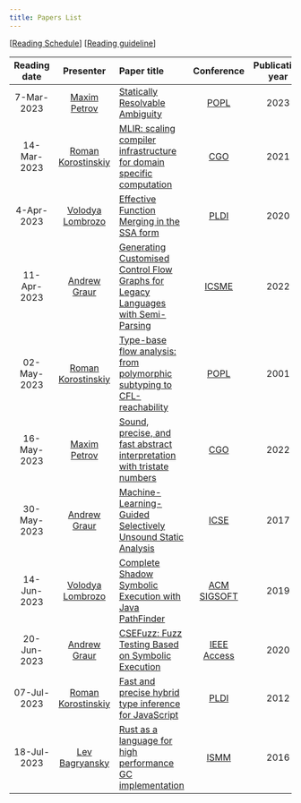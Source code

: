 ```yaml
---
title: Papers List
---
```


\[[Reading Schedule](/reading-schedule.md)\] \[[Reading guideline](/paper-review-guideline.md)\]

| Reading date |                        Presenter                        | Paper title                                                                                                                                                        |                                                                       Conference                                                                        | Publication year | Misc                                                         |
|:------------:|:-------------------------------------------------------:|:-------------------------------------------------------------------------------------------------------------------------------------------------------------------|:-------------------------------------------------------------------------------------------------------------------------------------------------------:|:----------------:|:-------------------------------------------------------------|
|  7-Mar-2023  |        [Maxim Petrov](https://github.com/mximp)         | [Statically Resolvable Ambiguity](https://dl.acm.org/doi/10.1145/3571251)                                                                                          |                                                           [POPL](https://popl23.sigplan.org/)                                                           |       2023       | [presentation](/pdf/reading-club-review-stat-rslv-abgty.pdf) |
| 14-Mar-2023  |     [Roman Korostinskiy](https://github.com/c71n93)     | [MLIR: scaling compiler infrastructure for domain specific computation](https://dl.acm.org/doi/10.1109/CGO51591.2021.9370308)                                      |                                                     [CGO](https://conf.researchr.org/home/cgo-2024)                                                     |       2021       |                                                              |
|  4-Apr-2023  | [Volodya Lombrozo](https://github.com/volodya-lombrozo) | [Effective Function Merging in the SSA form](https://dl.acm.org/doi/10.1145/3385412.3386030)                                                                       |                                                    [PLDI](https://www.sigplan.org/Conferences/PLDI/)                                                    |       2020       | [presentation](./pdf/effective_function_merging.pdf)         |
| 11-Apr-2023  |        [Andrew Graur](https://github.com/graur)         | [Generating Customised Control Flow Graphs for Legacy Languages with Semi-Parsing](https://ieeexplore.ieee.org/document/9977446)                                   |                                                    [ICSME](https://cyprusconferences.org/icsme2022/)                                                    |       2022       | [presentation](./pdf/reading-club-graur-11.04.2023.pdf)      |
| 02-May-2023  |     [Roman Korostinskiy](https://github.com/c71n93)     | [Type-base flow analysis: from polymorphic subtyping to CFL-reachability](https://dl.acm.org/doi/10.1145/360204.360208)                                            |                                                           [POPL](https://popl23.sigplan.org/)                                                           |       2001       | [presentation](./pdf/reading-club-c71n93-02.05.2023.pdf)     |
| 16-May-2023  |        [Maxim Petrov](https://github.com/mximp)         | [Sound, precise, and fast abstract interpretation with tristate numbers](https://doi.org/10.5281/zenodo.5703630)                                                   |                                [CGO](https://conf.researchr.org/track/cgo-2022/cgo-2022-main-conference#event-overview)                                 |       2022       | [presentation](./pdf/reading-tristate-numbers.pdf)           |
| 30-May-2023  |        [Andrew Graur](https://github.com/graur)         | [Machine-Learning-Guided Selectively Unsound Static Analysis](https://ieeexplore.ieee.org/document/7985690)                                                        |                                                          [ICSE](https://icse2017.gatech.edu/)                                                           |       2017       | [presentation](./pdf/reading-club-graur-30.05.2023.pdf)      |
| 14-Jun-2023  | [Volodya Lombrozo](https://github.com/volodya-lombrozo) | [Complete Shadow Symbolic Execution with Java PathFinder](https://dl.acm.org/doi/10.1145/3364452.33644558)                                                         |                                                    [ACM SIGSOFT](https://www.sigsoft.org/index.html)                                                    |       2019       | [presentation](./pdf/13.06.2023.reading.short.pdf)           |
| 20-Jun-2023  |        [Andrew Graur](https://github.com/graur)         | [CSEFuzz: Fuzz Testing Based on Symbolic Execution](https://ieeexplore.ieee.org/document/9222017)                                                                  |                                     [IEEE Access](https://ieeexplore.ieee.org/xpl/RecentIssue.jsp?punumber=6287639)                                     |       2020       | [presentation](./pdf/reading-club-graur-20.06.2023.pdf)      |
| 07-Jul-2023  |     [Roman Korostinskiy](https://github.com/c71n93)     | [Fast and precise hybrid type inference for JavaScript](https://dl.acm.org/doi/10.1145/2254064.2254094)                                      |                                                     [PLDI](https://www.sigplan.org/Conferences/PLDI/)                                                     |       2012       | [presentation](./pdf/reading-club-c71n93-04.07.2023.pdf)                                                              |
| 18-Jul-2023  |   [Lev Bagryansky](https://github.com/levBagryansky)    | [Rust as a language for high performance GC implementation](https://dl.acm.org/doi/10.1145/2926697.2926707)                                      |                                                     [ISMM](https://dl.acm.org/conference/ismm)                                                     |       2016       | [presentation](./pdf/reading-club-bagryansky-18.07.2023.pdf)   |